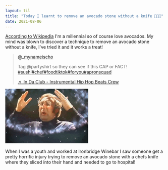```yaml
---
layout: til
title: "Today I learnt to remove an avocado stone without a knife 🥑🚫🔪"
date: 2021-08-06
---
```

[According to Wikipedia](https://en.wikipedia.org/wiki/Millennials) I'm a millennial so of course love avocados. My mind was blown to discover a technique to remove an avocado stone without a knife, I've tried it and it works a treat!

<blockquote class="tiktok-embed" cite="https://www.tiktok.com/@_mynameischo/video/6947471930727435525" data-video-id="6947471930727435525" style="max-width: 605px;min-width: 325px;" > <section> <a target="_blank" title="@_mynameischo" href="https://www.tiktok.com/@_mynameischo">@_mynameischo</a> <p>Tag @partyshirt  so they can see if this CAP or FACT! <a title="sushi" target="_blank" href="https://www.tiktok.com/tag/sushi">#sushi</a><a title="chef" target="_blank" href="https://www.tiktok.com/tag/chef">#chef</a><a title="foodtiktok" target="_blank" href="https://www.tiktok.com/tag/foodtiktok">#foodtiktok</a><a title="foryou" target="_blank" href="https://www.tiktok.com/tag/foryou">#foryou</a><a title="apronsquad" target="_blank" href="https://www.tiktok.com/tag/apronsquad">#apronsquad</a></p> <a target="_blank" title="♬ In Da Club - Instrumental Hip Hop Beats Crew" href="https://www.tiktok.com/music/In-Da-Club-6750908441163745281">♬ In Da Club - Instrumental Hip Hop Beats Crew</a> </section> </blockquote> <script async src="https://www.tiktok.com/embed.js"></script>

![Mind Blown](/assets/images/til/mind_blown.gif)

When I was a youth and worked at Ironbridge Winebar I saw someone get a pretty horrific injury trying to remove an avocado stone with a chefs knife where they sliced into their hand and needed to go to hospital!